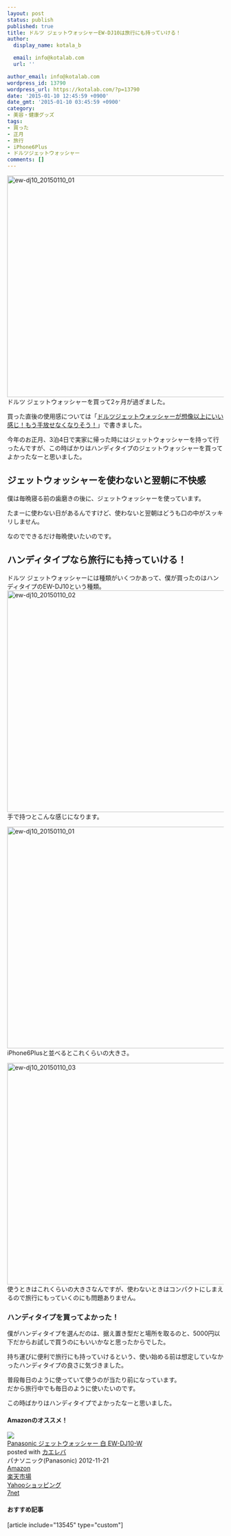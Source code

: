 ```yaml
---
layout: post
status: publish
published: true
title: ドルツ ジェットウォッシャーEW-DJ10は旅行にも持っていける！
author:
  display_name: kotala_b

  email: info@kotalab.com
  url: ''

author_email: info@kotalab.com
wordpress_id: 13790
wordpress_url: https://kotalab.com/?p=13790
date: '2015-01-10 12:45:59 +0900'
date_gmt: '2015-01-10 03:45:59 +0900'
category:
- 美容・健康グッズ
tags:
- 買った
- 正月
- 旅行
- iPhone6Plus
- ドルツジェットウォッシャー
comments: []
---
```

<p><img src="https://kotalab.com/wp-content/uploads/2015/01/ew-dj10_20150110_01-780x516.jpg" alt="ew-dj10_20150110_01" width="780" height="516" class="aligncenter size-large wp-image-13794" /><br />
ドルツ ジェットウォッシャーを買って2ヶ月が過ぎました。</p>
<p>買った直後の使用感については「<a href="https://kotalab.com/doltz-jet-washer" title="ドルツジェットウォッシャーが想像以上にいい感じ！もう手放せなくなりそう！">ドルツジェットウォッシャーが想像以上にいい感じ！もう手放せなくなりそう！</a>」で書きました。</p>
<p>今年のお正月、3泊4日で実家に帰った時にはジェットウォッシャーを持って行ったんですが、この時ばかりはハンディタイプのジェットウォッシャーを買ってよかったなーと思いました。<br />
</p>
<!--more-->
<h2>ジェットウォッシャーを使わないと翌朝に不快感</h2>
<p>僕は毎晩寝る前の歯磨きの後に、ジェットウォッシャーを使っています。</p>
<p>たまーに使わない日があるんですけど、使わないと翌朝はどうも口の中がスッキリしません。</p>
<p>なのでできるだけ毎晩使いたいのです。</p>
<h2>ハンディタイプなら旅行にも持っていける！</h2>
<p>ドルツ ジェットウォッシャーには種類がいくつかあって、僕が買ったのはハンディタイプのEW-DJ10という種類。<br />
<img src="https://kotalab.com/wp-content/uploads/2015/01/ew-dj10_20150110_02-780x516.jpg" alt="ew-dj10_20150110_02" width="780" height="516" class="aligncenter size-large wp-image-13795" /><br />
手で持つとこんな感じになります。</p>
<p><img src="https://kotalab.com/wp-content/uploads/2015/01/ew-dj10_20150110_01-780x516.jpg" alt="ew-dj10_20150110_01" width="780" height="516" class="aligncenter size-large wp-image-13794" /><br />
iPhone6Plusと並べるとこれくらいの大きさ。</p>
<p><img src="https://kotalab.com/wp-content/uploads/2015/01/ew-dj10_20150110_03-780x516.jpg" alt="ew-dj10_20150110_03" width="780" height="516" class="aligncenter size-large wp-image-13796" /><br />
使うときはこれくらいの大きさなんですが、使わないときはコンパクトにしまえるので旅行にもっていくのにも問題ありません。</p>
<h3>ハンディタイプを買ってよかった！</h3>
<p>僕がハンディタイプを選んだのは、据え置き型だと場所を取るのと、5000円以下だからお試しで買うのにもいいかなと思ったからでした。</p>
<p>持ち運びに便利で旅行にも持っていけるという、使い始める前は想定していなかったハンディタイプの良さに気づきました。</p>
<p>普段毎日のように使っていて使うのが当たり前になっています。<br />
だから旅行中でも毎日のように使いたいのです。</p>
<p>この時ばかりはハンディタイプでよかったなーと思いました。</p>
<h4 class="aam">Amazonのオススメ！</h4>
<div class="kaerebalink-box">
<div class="kaerebalink-image"><a href="https://www.amazon.co.jp/exec/obidos/ASIN/B00A2MGTVK/same-22/ref=nosim/" rel="nofollow" target="_blank"><img src="https://images-fe.ssl-images-amazon.com/images/I/21X4wkdr%2BsL._SL160_.jpg" style="border: none;" /></a></div>
<div class="kaerebalink-info">
<div class="kaerebalink-name"><a href="https://www.amazon.co.jp/exec/obidos/ASIN/B00A2MGTVK/same-22/ref=nosim/" rel="nofollow" target="_blank">Panasonic ジェットウォッシャー 白 EW-DJ10-W</a>
<div class="kaerebalink-powered-date">posted with <a href="https://kaereba.com" rel="nofollow" target="_blank">カエレバ</a></div>
</div>
<div class="kaerebalink-detail"> パナソニック(Panasonic) 2012-11-21    </div>
<div class="kaerebalink-link1">
<div class="shoplinkamazon"><a href="https://www.amazon.co.jp/gp/search?keywords=%83W%83F%83b%83g%83E%83H%83b%83V%83%83%81%5B%20EW-DJ10&__mk_ja_JP=%83J%83%5E%83J%83i&tag=same-22" rel="nofollow" target="_blank" title="アマゾン" >Amazon</a></div>
<div class="shoplinkrakuten"><a href="http://c.af.moshimo.com/af/c/click?a_id=374939&p_id=54&pc_id=54&pl_id=616&s_v=b5Rz2P0601xu&url=http%3A%2F%2Fsearch.rakuten.co.jp%2Fsearch%2Fmall%2F%25E3%2582%25B8%25E3%2582%25A7%25E3%2583%2583%25E3%2583%2588%25E3%2582%25A6%25E3%2582%25A9%25E3%2583%2583%25E3%2582%25B7%25E3%2583%25A3%25E3%2583%25BC%2520EW-DJ10%2F-%2Ff.1-p.1-s.1-sf.0-st.A-v.2%3Fx%3D0" rel="nofollow" target="_blank" title="楽天市場" >楽天市場</a></div>
<div class="shoplinkyahoo"><a href="https://ck.jp.ap.valuecommerce.com/servlet/referral?sid=2967684&pid=881104827&vc_url=http%3A%2F%2Fshopping.search.yahoo.co.jp%2Fsearch%3FuIv%3Don%26ei%3DUTF-8%26tab_ex%3Dcommerce%26slider%3D0%26va%3D%25E3%2582%25B8%25E3%2582%25A7%25E3%2583%2583%25E3%2583%2588%25E3%2582%25A6%25E3%2582%25A9%25E3%2583%2583%25E3%2582%25B7%25E3%2583%25A3%25E3%2583%25BC%2520EW-DJ10" rel="nofollow"  target="_blank" title="Yahooショッピング" >Yahooショッピング<img src="http://ad.jp.ap.valuecommerce.com/servlet/gifbanner?sid=2967684&pid=881104827" height="1" width="1" border="0"></a></div>
<div class="shoplinkseven"><a href="https://ck.jp.ap.valuecommerce.com/servlet/referral?sid=2967684&pid=881104827&vc_url=http%3A%2F%2Fwww.7netshopping.jp%2Fall%2Fsearch_result%2F-%2Fbprice%2Foff%2Fsort%2F0%2Fkword_in%2F%25E3%2582%25B8%25E3%2582%25A7%25E3%2583%2583%25E3%2583%2588%25E3%2582%25A6%25E3%2582%25A9%25E3%2583%2583%25E3%2582%25B7%25E3%2583%25A3%25E3%2583%25BC%2520EW-DJ10%2FallGoods%2Fon%2Fsubmit.x%2F30%2Fdisp_result%2F1%2Fsubmit.y%2F9%2Fprvlg%2Foff%2Fnobuy%2Fon%2FsetProduct%2Foff%2Foop%2Fon%2Fctgy%2Fall%2FfromKeywordSearch%2Ftrue" rel="nofollow" target="_blank" title="セブンネットショッピング" >7net</a></div>
</div>
</div>
<div class="booklink-footer" style="clear: left"></div>
</div>
<h4 class="rel">おすすめ記事</h4>
<p>[article include="13545" type="custom"]</p>
